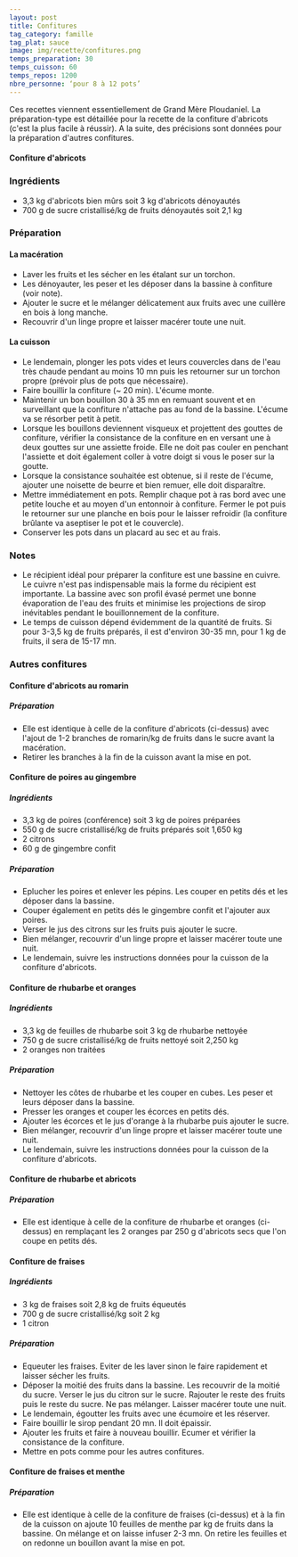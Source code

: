 ```yaml
---
layout: post
title: Confitures
tag_category: famille
tag_plat: sauce
image: img/recette/confitures.png
temps_preparation: 30
temps_cuisson: 60
temps_repos: 1200
nbre_personne: ‘pour 8 à 12 pots’
---
```

Ces recettes viennent essentiellement de Grand Mère Ploudaniel. La préparation-type est détaillée pour la recette de la confiture d'abricots (c'est la plus facile à réussir). A la suite, des précisions sont données pour la préparation d'autres confitures.

#### **Confiture d'abricots**
### Ingrédients
* 3,3 kg d'abricots bien mûrs soit 3 kg d'abricots dénoyautés
* 700 g de sucre cristallisé/kg de fruits dénoyautés soit 2,1 kg

### Préparation
#### La macération
* Laver les fruits et les sécher en les étalant sur un torchon.
* Les dénoyauter, les peser et les déposer dans la bassine à confiture (voir note).
* Ajouter le sucre et le mélanger délicatement aux fruits avec une cuillère en bois à long manche.
* Recouvrir d'un linge propre et laisser macérer toute une nuit.

#### La cuisson
* Le lendemain, plonger les pots vides et leurs couvercles dans de l'eau très chaude pendant au moins 10 mn puis les retourner sur un torchon propre (prévoir plus de pots que nécessaire).
* Faire bouillir la confiture (~ 20 min). L'écume monte.
* Maintenir un bon bouillon 30 à 35 mn en remuant souvent et en surveillant que la confiture n'attache pas au fond de la bassine. L'écume va se résorber petit à petit.
* Lorsque les bouillons deviennent visqueux et projettent des gouttes de confiture, vérifier la consistance de la confiture en en versant une à deux gouttes sur une assiette froide. Elle ne doit pas couler en penchant l'assiette et doit également coller à votre doigt si vous le poser sur la goutte.
* Lorsque la consistance souhaitée est obtenue, si il reste de l'écume, ajouter une noisette de beurre et bien remuer, elle doit disparaître.
* Mettre immédiatement en pots. Remplir chaque pot à ras bord avec une petite louche et au moyen d'un entonnoir à confiture. Fermer le pot puis le retourner sur une planche en bois pour le laisser refroidir (la confiture brûlante va aseptiser le pot et le couvercle).
* Conserver les pots dans un placard au sec et au frais.

### Notes
* Le récipient idéal pour préparer la confiture est une bassine en cuivre. Le cuivre n'est pas indispensable mais la forme du récipient est importante. La bassine avec son profil évasé permet une bonne évaporation de l'eau des fruits et minimise les projections de sirop inévitables pendant le bouillonnement de la confiture.
* Le temps de cuisson dépend évidemment de la quantité de fruits. Si pour 3-3,5 kg de fruits préparés, il est d'environ 30-35 mn, pour 1 kg de fruits, il sera de 15-17 mn.

### Autres confitures

#### **Confiture d'abricots au romarin**
##### Préparation
* Elle est identique à celle de la confiture d'abricots (ci-dessus) avec l'ajout de 1-2 branches de romarin/kg de fruits dans le sucre avant la macération.
* Retirer les branches à la fin de la cuisson avant la mise en pot.

#### **Confiture de poires au gingembre**
##### Ingrédients
* 3,3 kg de poires (conférence) soit 3 kg de poires préparées
* 550 g de sucre cristallisé/kg de fruits préparés soit 1,650 kg
* 2 citrons
* 60 g de gingembre confit

##### Préparation
* Eplucher les poires et enlever les pépins. Les couper en petits dés et les déposer dans la bassine.
* Couper également en petits dés le gingembre confit et l'ajouter aux poires.
* Verser le jus des citrons sur les fruits puis ajouter le sucre.
* Bien mélanger, recouvrir d'un linge propre et laisser macérer toute une nuit.
* Le lendemain, suivre les instructions données pour la cuisson de la confiture d'abricots.

#### **Confiture de rhubarbe et oranges**
##### Ingrédients
* 3,3 kg de feuilles de rhubarbe soit 3 kg de rhubarbe nettoyée
* 750 g de sucre cristallisé/kg de fruits nettoyé soit 2,250 kg
* 2 oranges non traitées

##### Préparation
* Nettoyer les côtes de rhubarbe et les couper en cubes. Les peser et leurs déposer dans la bassine.
* Presser les oranges et couper les écorces en petits dés.
* Ajouter les écorces et le jus d'orange à la rhubarbe puis ajouter le sucre.
* Bien mélanger, recouvrir d'un linge propre et laisser macérer toute une nuit.
* Le lendemain, suivre les instructions données pour la cuisson de la confiture d'abricots.

#### **Confiture de rhubarbe et abricots**
##### Préparation
* Elle est identique à celle de la confiture de rhubarbe et oranges (ci-dessus) en remplaçant les 2 oranges par 250 g d'abricots secs que l'on coupe en petits dés.

#### **Confiture de fraises**
##### Ingrédients
* 3 kg de fraises soit 2,8 kg de fruits équeutés
* 700 g de sucre cristallisé/kg soit 2 kg
* 1 citron

##### Préparation
* Equeuter les fraises. Eviter de les laver sinon le faire rapidement et laisser sécher les fruits.
* Déposer la moitié des fruits dans la bassine. Les recouvrir de la moitié du sucre. Verser le jus du citron sur le sucre. Rajouter le reste des fruits puis le reste du sucre. Ne pas mélanger. Laisser macérer toute une nuit.
* Le lendemain, égoutter les fruits avec une écumoire et les réserver.
* Faire bouillir le sirop pendant 20 mn. Il doit épaissir.
* Ajouter les fruits et faire à nouveau bouillir. Ecumer et vérifier la consistance de la confiture.
* Mettre en pots comme pour les autres confitures.

#### **Confiture de fraises et menthe**
##### Préparation
* Elle est identique à celle de la confiture de fraises (ci-dessus) et à la fin de la cuisson on ajoute 10 feuilles de menthe par kg de fruits dans la bassine. On mélange et on laisse infuser 2-3 mn. On retire les feuilles et on redonne un bouillon avant la mise en pot.
